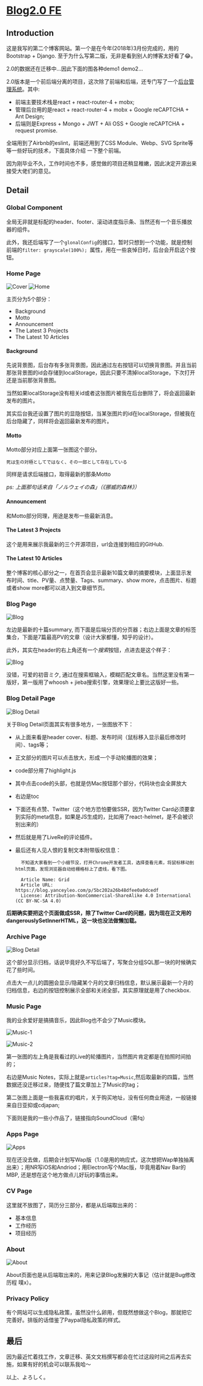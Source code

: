 # [Blog2.0 FE](https://wwww.yanceyleo.com/)

## Introduction

这是我写的第二个博客网站。第一个是在今年(2018年)3月份完成的，用的Bootstrap + Django. 至于为什么写第二版，无非是看到别人的博客太好看了😂。

2.0的数据还在迁移中...因此下面的图各种demo1 demo2...

2.0版本是一个前后端分离的项目，这次除了前端和后端，还专门写了一个[后台管理系统](https://github.com/Yancey-Blog/BLOG_CMS/blob/master/README.md)。其中:

- 前端主要技术栈是react + react-router-4 + mobx;
- 管理后台用的是react + react-router-4 + mobx + Google reCAPTCHA + Ant Design;
- 后端则是Express + Mongo + JWT + Ali OSS + Google reCAPTCHA + request promise.

全端用到了Airbnb的eslint，前端还用到了CSS Module、Webp、SVG Sprite等等一些好玩的技术，下面具体介绍
一下整个前端。

因为刚毕业不久，工作时间也不多，感觉做的项目还稍显稚嫩，因此决定开源出来接受大佬们的意见。

## Detail

### Global Component

全局无非就是标配的header、footer、滚动进度指示条、当然还有一个音乐播放器的组件。

此外，我还后端写了一个`glonalConfig`的接口，暂时只想到一个功能，就是控制前端的`filter: grayscale(100%); `属性，用在一些哀悼日时，后台会开启这个按钮。

### Home Page

![Cover](https://yancey-assets.oss-cn-beijing.aliyuncs.com/Jietu20181017-174103%402x.jpg?x-oss-process=image/quality,Q_20)
![Home](https://yancey-assets.oss-cn-beijing.aliyuncs.com/Jietu20181017-174609@2x.jpg?x-oss-process=image/quality,Q_60)

主页分为5个部分：

- Background
- Motto
- Announcement
- The Latest 3 Projects
- The Latest 10 Articles

#### Background

先说背景图，后台存有多张背景图，因此通过左右按钮可以切换背景图。并且当前那张背景图的id会存储到localStorage，因此只要不清掉localStorage，下次打开还是当前那张背景图。

当然如果localStorage没有相关id或者这张图片被我在后台删除了，将会返回最新发布的图片。

其实后台我还设置了图片的显隐按钮，当某张图片的id在localStorage，但被我在后台隐藏了，同样将会返回最新发布的图片。

#### Motto

Motto部分对应上面第一张图这个部分。

    死は生の対極としてではなく、その一部として存在している
   
同样是请求后端接口，取得最新的那条Motto 

*ps: 上面那句话来自「ノルウェイの森」（《挪威的森林》）*

#### Announcement

和Motto部分同理，用途是发布一些最新消息。

#### The Latest 3 Projects

这个是用来展示我最新的三个开源项目，url会连接到相应的GitHub.

#### The Latest 10 Articles

整个博客的核心部分之一，在首页会显示最新10篇文章的摘要模块，上面显示发布时间、title、PV量、点赞量、Tags、summary、show more，点击图片、标题或者show more都可以进入到文章细节页。

### Blog Page

![Blog](https://yancey-assets.oss-cn-beijing.aliyuncs.com/Jietu20181017-181438@2x.jpg?x-oss-process=image/quality,Q_60)

左边是最新的十篇summary, 而下面是后端分页的分页器；右边上面是文章的标签集合，下面是7篇最高PV的文章（设计大家都懂，知乎的设计）。

此外，其实在header的右上角还有一个*搜索*按钮，点进去是这个样子：

![Blog](https://yancey-assets.oss-cn-beijing.aliyuncs.com/Jietu20181017-181947.jpg?x-oss-process=image/quality,Q_60)

没错，可爱的初音ミク, 通过在搜索框输入，模糊匹配文章名。当然这里没有第一版好，第一版用了whoosh + jieba搜索引擎，效果理论上要比这版好一些。

### Blog Detail Page

![Blog Detail](https://yancey-assets.oss-cn-beijing.aliyuncs.com/Jietu20181017-182519@2x.jpg?x-oss-process=image/quality,Q_20)

关于Blog Detail页面其实有很多地方，一张图放不下：

- 从上面来看是header cover、标题、发布时间（鼠标移入显示最后修改时间）、tags等；
- 正文部分的图片可以点击放大，形成一个手动轮播图的效果；
- code部分用了highlight.js
- 其中点击code的头部，也就是仿Mac按钮那个部分，代码块也会全屏放大
- 右边是toc
- 下面还有点赞、Twitter（这个地方恐怕要做SSR，因为Twitter Card必须要拿到实际的meta信息，如果是JS生成的，比如用了react-helmet，是不会被识别出来的）
- 然后就是用了LiveRe的评论插件。
- 最后还有人见人恨的复制文本附带版权信息：

        不知道大家看到一个小细节没，打开Chrome开发者工具，选择查看元素，将鼠标移动到html页面，发现浏览器自动给栅格标上了虚线，看下图。

        Article Name: Grid
        Article URL: https://blog.yanceyleo.com/p/5bc202a26b48dfee0a0dcedf
        License: Attribution-NonCommercial-ShareAlike 4.0 International (CC BY-NC-SA 4.0)



**后期确实要把这个页面做成SSR，除了Twitter Card的问题，因为现在正文用的dangerouslySetInnerHTML，这一块也没法做懒加载。**

### Archive Page

![Blog Detail](https://yancey-assets.oss-cn-beijing.aliyuncs.com/Jietu20181017-183530@2x.jpg?x-oss-process=image/quality,Q_60)

这个部分显示归档，话说毕竟好久不写后端了，写聚合分组SQL那一块的时候确实花了些时间。

点击大一点儿的圆圈会显示/隐藏某个月的文章归档信息，默认展示最新一个月的归档信息，右边的按钮控制展示全部和关闭全部，其实原理就是用了checkbox.

### Music Page

我的业余爱好是搞搞音乐，因此Blog也不会少了Music模块。

![Music-1](https://yancey-assets.oss-cn-beijing.aliyuncs.com/Jietu20181017-184221%402x.jpg?x-oss-process=image/quality,Q_60)

![Music-2](https://yancey-assets.oss-cn-beijing.aliyuncs.com/Jietu20181017-184130@2x.jpg?x-oss-process=image/quality,Q_10)

第一张图的左上角是我看过的Live的轮播图片，当然图片肯定都是在拍照时间拍的；

右边是Music Notes，实际上就是`articles?tag=Music`,然后取最新的四篇，当然数据还没迁移过来，随便找了篇文章加上了Music的tag；

第二张图上面是一些我喜欢的唱片，关于购买地址，没有任何商业用途，一般链接来自日亚抑或cdjapan;

下面则是我的一些小作品了，链接指向SoundCloud（需fq）

### Apps Page

![Apps](https://yancey-assets.oss-cn-beijing.aliyuncs.com/Jietu20181017-185001@2x.jpg?x-oss-process=image/quality,Q_60)

现在还没去做，后期会计划写Wap版（1.0是用的响应式，这次想把Wap单独抽离出来）；用NR写iOS和Andriod；用Electron写个Mac版，毕竟用着Nav Bar的MBP, 还是想在这个地方做点儿好玩的事情出来。

### CV Page

这里就不放图了，简历分三部分，都是从后端取出来的：

- 基本信息
- 工作经历
- 项目经历

### About

![About](https://yancey-assets.oss-cn-beijing.aliyuncs.com/Jietu20181017-185855@2x.jpg?x-oss-process=image/quality,Q_10)

About页面也是从后端取出来的，用来记录Blog发展的大事记（估计就是Bug修改历程 噗x）。

### Privacy Policy

有个网站可以生成隐私政策，虽然没什么卵用，但既然想做这个Blog，那就把它完善好。排版的话借鉴了Paypal隐私政策的样式。

## 最后

因为最近忙着找工作，文章迁移、英文文档撰写都会在忙过这段时间之后再去实施，如果有好的机会可以联系我哈～

以上、よろしく。

